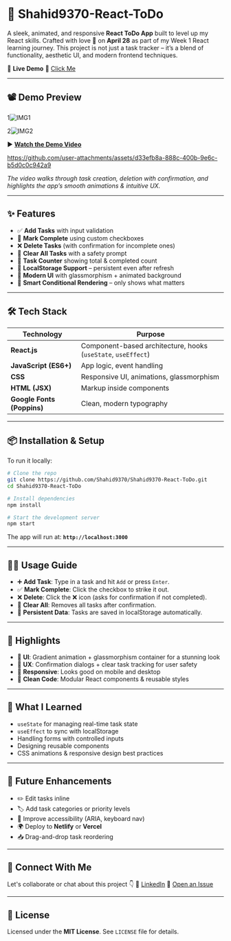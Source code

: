 # 🚀 Shahid9370-React-ToDo

A sleek, animated, and responsive **React ToDo App** built to level up my React skills. Crafted with love 💙 on **April 28** as part of my Week 1 React learning journey. This project is not just a task tracker – it’s a blend of functionality, aesthetic UI, and modern frontend techniques.

📌 **Live Demo**
📂 [Click Me](https://shahid-todo.netlify.app/)

---

## 📽️ Demo Preview

1![IMG1](https://github.com/user-attachments/assets/9758589a-0d84-42c9-ae5f-944d697c10ce)


2![IMG2](https://github.com/user-attachments/assets/e1fbe7c0-eda9-4e14-a89a-8b5c56c71bfd)


▶️ **[Watch the Demo Video]()**



https://github.com/user-attachments/assets/d33efb8a-888c-400b-9e6c-b5d0c0c942a9


*The video walks through task creation, deletion with confirmation, and highlights the app’s smooth animations & intuitive UX.*

---

## ✨ Features

* ✅ **Add Tasks** with input validation
* 📝 **Mark Complete** using custom checkboxes
* ❌ **Delete Tasks** (with confirmation for incomplete ones)
* 🧹 **Clear All Tasks** with a safety prompt
* 🔢 **Task Counter** showing total & completed count
* 💾 **LocalStorage Support** – persistent even after refresh
* 💎 **Modern UI** with glassmorphism + animated background
* 🧠 **Smart Conditional Rendering** – only shows what matters

---

## 🛠️ Tech Stack

| Technology                 | Purpose                                                       |
| -------------------------- | ------------------------------------------------------------- |
| **React.js**               | Component-based architecture, hooks (`useState`, `useEffect`) |
| **JavaScript (ES6+)**      | App logic, event handling                                     |
| **CSS**                    | Responsive UI, animations, glassmorphism                      |
| **HTML (JSX)**             | Markup inside components                                      |
| **Google Fonts (Poppins)** | Clean, modern typography                                      |

---

## 📦 Installation & Setup

To run it locally:

```bash
# Clone the repo
git clone https://github.com/Shahid9370/Shahid9370-React-ToDo.git
cd Shahid9370-React-ToDo

# Install dependencies
npm install

# Start the development server
npm start
```

The app will run at: **`http://localhost:3000`**

---

## 🧑‍💻 Usage Guide

* ➕ **Add Task**: Type in a task and hit `Add` or press `Enter`.
* ✅ **Mark Complete**: Click the checkbox to strike it out.
* ❌ **Delete**: Click the ❌ icon (asks for confirmation if not completed).
* 🧹 **Clear All**: Removes all tasks after confirmation.
* 🔄 **Persistent Data**: Tasks are saved in localStorage automatically.

---

## 🌟 Highlights

* 💫 **UI**: Gradient animation + glassmorphism container for a stunning look
* 🧩 **UX**: Confirmation dialogs + clear task tracking for user safety
* 📱 **Responsive**: Looks good on mobile and desktop
* 🧼 **Clean Code**: Modular React components & reusable styles

---

## 🧠 What I Learned

* `useState` for managing real-time task state
* `useEffect` to sync with localStorage
* Handling forms with controlled inputs
* Designing reusable components
* CSS animations & responsive design best practices

---

## 🚀 Future Enhancements

* ✏️ Edit tasks inline
* 🏷️ Add task categories or priority levels
* 🦽 Improve accessibility (ARIA, keyboard nav)
* 🌍 Deploy to **Netlify** or **Vercel**
* 📥 Drag-and-drop task reordering

---

## 📢 Connect With Me

Let's collaborate or chat about this project 👇
🔗 [LinkedIn](https://www.linkedin.com/in/shahid-shaikh-68993a214/)
🐛 [Open an Issue](https://github.com/Shahid9370/Shahid9370-React-ToDo/issues)

---

## 📄 License

Licensed under the **MIT License**. See `LICENSE` file for details.
